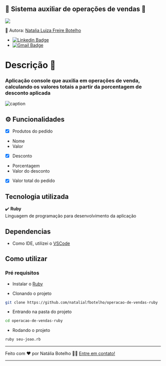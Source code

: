 
 ## :wrench: Sistema auxiliar de operações de vendas :wrench:

![](https://img.shields.io/badge/ruby-v.3.0.0-red.svg)


🎨 Autora: [Natalia Luiza Freire Botelho](https://github.com/natalialfbotelho)<br>

- [![Linkedin Badge](https://img.shields.io/badge/-Natália-blue?style=flat-square&logo=Linkedin&logoColor=white&link=https://www.linkedin.com/in/natalialfbotelho/)](https://www.linkedin.com/in/natalialfbotelho/) 
- [![Gmail Badge](https://img.shields.io/badge/-engnataliabotelho@gmail.com-c14438?style=flat-square&logo=Gmail&logoColor=white&link=mailto:engnataliabotelho@gmail.com)](mailto:engnataliabotelho@gmail.com)

# Descrição 🚀
### Aplicação console que auxilia em operações de venda, calculando os valores totais a partir da porcentagem de desconto aplicada

![caption](https://gifs.com/gif/operacao-de-vendas-ruby-81P5WL)

## ⚙️ Funcionalidades
- [x] Produtos do pedido
- Nome 
- Valor

- [x] Desconto
- Porcentagem
- Valor do desconto

- [x] Valor total do pedido

## Tecnologia utilizada
:heavy_check_mark: <b>Ruby</b><br>
Linguagem de programação para desenvolvimento da aplicação<br>

## Dependencias
- Como IDE, utilizei o [VSCode](https://code.visualstudio.com/)

## Como utilizar
### Pré requisitos
- Instalar o [Ruby](https://www.ruby-lang.org/pt/documentation/installation/)

- Clonando o projeto
 ```bash
git clone https://github.com/natalialfbotelho/operacao-de-vendas-ruby
 ```

- Entrando na pasta do projeto
 ```bash
cd operacao-de-vendas-ruby
 ```

- Rodando o projeto
 ```bash
ruby seu-joao.rb
 ```

---

Feito com ❤️ por Natália Botelho 👋🏽 [Entre em contato!](https://www.linkedin.com/in/natalialfbotelho/)

---

